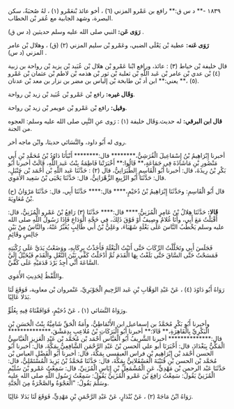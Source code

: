 ١٨٣٩ -** د س ق:** رافع بن عَمْرو المزني (٦) ، أخو عائذ بْنعَمْرو (١) ، لهُ صُحبَةٌ، سكن البصرة، وشهد الجابية مع عُمَر بْن الخطاب.

**رَوَى عَن:** النبي صلى الله عليه وسلم حديثين (د س ق) .

**رَوَى عَنه:** عطية بْن يَعْلَى الضبي، وعَمْرو بْن سليم المزني (٢) (ق) ، وهلال بْن عامر المزني (د س) .

قال خليفة بْن خياط (٣) : عائذ، ورافع ابْنا عَمْرو بْن هلال بْن عُبَيد بْن يزيد بْن رواحة بن زبية (٤) بْن عدي بْن عامر بْن عَبد اللَّهِ بْن ثعلبة بْن ثور بْن هذمه بْن لاطم بْن عثمان بْن عَمْرو (٥) ،** يعني:** ابن أد بْن طابخة بْن إلياس بن مضر بن نزار بن معد بْن عدنان.

**وَقَال غيره:** رافع بْن عَمْرو بْن عُبَيد بْن زيد بْن رواحة.

**وقيل:** رافع بْن عَمْرو بْن عويمر بْن زيد بْن رواحة.

**قال ابن البرقي:** له حديث.وَقَال خليفة (١) : رَوى عنِ النَّبِي صلى الله عليه وسلم: العجوه من الجنة.

روى له أَبُو داود، والنَّسَائي حديثا، وابْن ماجه أخر.

أخبرنا إِبْرَاهِيمُ بْنُ إِسْمَاعِيلَ الْقُرَشِيُّ،******** قال:******** أَنْبَأَنَا دَاوُدُ بْنُ مُحَمَّدِ بْنِ أَبي مَنْصُورِ بْنِ مَاشَاذَةَ فِي جَمَاعَةٍ،** قَالُوا:** أَخْبَرَتْنا فَاطِمَةُ بِنْتُ عَبد اللَّهِ، قَالَتْ أخبرنا أَبُو بَكْرِ بْنُ رِيذَةَ، قال: أخبرنا أَبُو الْقَاسِمِ الطَّبَرَانِيُّ، قال (٢) : حَدَّثَنَا عَبد اللَّهِ بْن أَحْمَد بْن حَنْبَلٍ، قال: حَدَّثَنَا أَبُو الرَّبِيعِ الزَّهْرَانِيُّ، قال: حَدَّثَنَا يَحْيَى بْنُ سَعِيد الأُمَوِي.

(ح) قال أَبُو الْقَاسِمِ: وحَدَّثَنَا إِبْرَاهِيمُ بْنُ دُحَيْمٍ،**** قال:**** حَدَّثَنَا أَبِي، قال: حَدَّثَنَا مَرْوَانُ بْنُ مُعَاوِيَةَ.

**قَالا:** حَدَّثَنَا هِلالُ بْنُ عَامِرٍ الْمُزَنِيُّ،**** قال:**** حَدَّثَنَا (٣) رَافِعُ بْنُ عَمْرو الْمُزَنِيُّ، قال: أَقْبَلْتُ مَعَ أَبِي، وأَنَا غُلامٌ وصِيفٌ أَوْ فَوْقَ ذَلِكَ، فِي حَجَّةِ الْوَدَاعِ فَإِذَا رَسُولُ اللَّهِ صلى الله عليه وسلم يَخْطُبُ النَّاسَ عَلَى بَغْلَةٍ شَهْبَاءَ، وعَلِيُّ بْنُ أَبي طَالِبٍ يُعَبِّرُ عَنْهُ، والنَّاسُ مِنْ بَيْنِ جَالِسٍ وقَائِمٍ

فَجَلَسَ أَبِي وتَخَلَّلْتُ الرِّكَابَ حَتَّى أَتَيْتُ الْبَغْلَةَ فَأَخَذْتُ بِرِكَابِهِ، ووَضَعْتُ يَدَيَّ عَلَى رُكْبَتِهِ فَمَسَحْتُ حَتَّى السَّاقَ حَتَّى بَلَغْتُ بِهَا الْقَدَمَ ثُمَّ أَدْخَلْتُ كَفِّي بَيْنَ النَّعْلِ والْقَدَمِ فَيُخَيَّلُ إِلَيَّ السَّاعَةَ أَنِّي أَجِدُ بَرْدَ قَدَمَيْهِ عَلَى كَفَّيَّ.

واللَّفْظُ لِحَدِيثِ الأُمَوِي.

رَوَاهُ أَبُو دَاوُدَ (٤) ، عَنْ عَبْدِ الوَهَّابِ بْنِ عَبد الرَّحِيمِ الْجَوْبَرِيِّ، عَنْمروان بْن معاوية، فَوَقَعَ لَنَا بَدَلا عَالِيًا.

ورَوَاهُ النَّسَائي (١) ، عَنْ دُحَيْمٍ، فَوَافَقْنَاهُ فِيهِ بِعُلُوٍّ.

وأخبرنا أَبُو بَكْرٍ مُحَمَّدُ بن إسماعيل ابن الأَنْمَاطِيُّ، وأَمَةُ الْحَقِّ شَامِيَّةُ بِنْتُ الْحَسَنِ بْنِ الْبَكْرِيِّ بِالْقَاهِرَةِ،** قَالا:** أخبرنا أَبُو الْبَرَكَاتِ بْنُ مُلاعِبٍ بِدِمَشْقَ،************** قال:************** أخبرنا الشَّرِيفُ أَبُو الْعَبَّاس أَحْمَد بْن مُحَمَّد بْن عَبْدِ الْعَزِيزِ الْعَبَّاسِيُّ الْمَكِّيُّ بِبَغْدَادَ، قال: أَخْبَرَنَا أبو علي الحسن بْنُ عَبْدِ الرَّحْمَنِ الشَّافِعِيُّ بِمَكَّةَ، قال: أخبرنا أَبُو الحسن أَحْمَد بْن إِبْرَاهِيم بْن فراس العبقسي بِمَكَّةَ، قال: أخبرنا أَبُو الْفَضْلِ العباس بْن مُحَمَّد بْن الحسن بْنِ قُتَيْبَةَ الْعَسْقَلانِيُّ بِمَكَّةَ، قال: حَدَّثَنَا مُحَمَّدُ بْنُ يَزِيدَ الْمُسْتَمْلِيُّ، قال: حَدَّثَنَا عَبْد الرحمن بْن مَهْدِيٍّ، عَنِ الْمُشْمَعِلِّ بْنِ إِيَاسٍ الْمُزَنِيِّ، قال: سَمِعْتُ عَمْرو بْنَ سُلَيْمٍ الْمُزَنِيَّ يَقُولُ: سَمِعْتُ رَافِعَ بْنَ عَمْرو الْمُزَنِيَّ يَقُولُ: سَمِعْتُ رَسُول اللَّهِ صلى الله عليه وسَلَّمَ يَقُولُ: "الْعَجْوَةُ والصَّخْرَةُ مِنَ الْجَنَّةِ.

رَوَاهُ ابْنُ مَاجَهْ (٢) ، عَنْ بُنْدَارٍ، عَنْ عَبْدِ الرَّحْمَنِ بْنِ مَهْدِيٍّ، فَوَقَعَ لَنَا بَدَلا عَالِيًا.